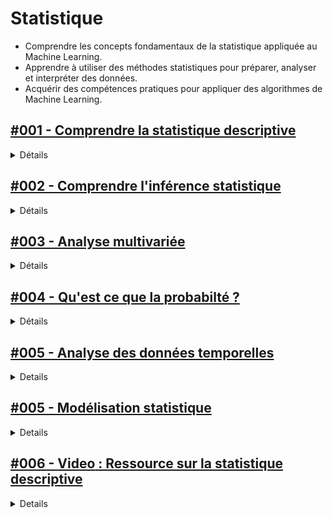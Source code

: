 # **Statistique**
- Comprendre les concepts fondamentaux de la statistique appliquée au Machine Learning.
- Apprendre à utiliser des méthodes statistiques pour préparer, analyser et interpréter des données.
- Acquérir des compétences pratiques pour appliquer des algorithmes de Machine Learning.

## [#001 - Comprendre la statistique descriptive](https://openclassrooms.com/fr/courses/7410486-nettoyez-et-analysez-votre-jeu-de-donnees)

<details>
  <summary>Détails</summary>
  Objectifs de la Statistique Descriptive

    Résumer et simplifier les données
    Identifier les tendances et les modèles dans les données
    Faciliter la compréhension et la communication des informations statistiques

  Principaux Concepts

    Types de Données
        Quantitatives : Numériques, mesurables (ex : taille, poids)
        Qualitatives : Catégorielles, descriptives (ex : couleur, type de produit)

    Mesures de Tendance Centrale
        Moyenne : La somme des valeurs divisée par le nombre de valeurs
        Médiane : La valeur centrale lorsque les données sont ordonnées
        Mode : La valeur la plus fréquente dans un ensemble de données

    Mesures de Dispersion
        Variance : La moyenne des carrés des écarts par rapport à la moyenne
        Écart-type : La racine carrée de la variance, indique la dispersion des données
        Étendue : La différence entre la valeur maximale et minimale

    Mesures de Position
        Quartiles : Divisent les données en quatre parts égales
        Percentiles : Indiquent la position relative d'une valeur dans l'ensemble des données

    Représentation Graphique des Données
        Histogrammes : Représentation des fréquences des valeurs dans des intervalles
        Diagrammes en Boîte (boxplots) : Illustrent la médiane, les quartiles et les valeurs aberrantes
        Nuages de Points : Représentation des relations entre deux variables quantitatives

Applications Pratiques

    Analyse des Données : Identification des tendances et des anomalies
    Préparation des Données : Transformation et nettoyage des données avant analyse
    Prise de Décision : Aide à la prise de décision basée sur des données claires et résumées

Importance en Machine Learning

    La statistique descriptive est essentielle en Machine Learning pour la compréhension initiale des données, la détection des anomalies et la préparation des données pour l'entraînement des modèles.

    En résumé, la statistique descriptive fournit les outils nécessaires pour résumer, comprendre et communiquer les caractéristiques essentielles des données, facilitant ainsi l'analyse et l'application ultérieure des techniques de Machine Learning.
</details>


## [#002 - Comprendre l'inférence statistique ](https://openclassrooms.com/fr/courses/4525306-initiez-vous-a-la-statistique-inferentielle)

<details>
  <summary>Détails</summary>
  L'inférence statistique est la branche de la statistique qui permet de tirer des conclusions sur une population à partir d'un échantillon de données. Elle utilise des méthodes probabilistes pour estimer les caractéristiques de la population et tester des hypothèses.

Principaux Concepts

    Échantillonnage
        Population : L'ensemble complet des éléments d'intérêt
        Échantillon : Un sous-ensemble représentatif de la population

    Estimation
        Estimation Ponctuelle : Utilisation d'une seule valeur (ex : moyenne de l'échantillon) pour estimer un paramètre de la population
        Estimation par Intervalle : Fournit une plage de valeurs (intervalle de confiance) dans laquelle le paramètre de la population est susceptible de se trouver

    Intervalle de Confiance
        Définition : Un intervalle qui a une certaine probabilité (souvent 95%) de contenir le paramètre de la population
        Interprétation : Plus l'intervalle est étroit, plus l'estimation est précise

    Tests d'Hypothèses
        Hypothèse Nulle (H0) : Aucune différence ou effet (ex : le médicament n'a aucun effet)
        Hypothèse Alternative (H1) : Il y a une différence ou un effet (ex : le médicament a un effet)
        p-valeur : Probabilité d'observer les données échantillonnées si l'hypothèse nulle est vraie. Une petite p-valeur (souvent < 0,05) indique une preuve contre H0.

    Erreurs dans les Tests d'Hypothèses
        Erreur de Type I : Rejeter une hypothèse nulle vraie (faux positif)
        Erreur de Type II : Ne pas rejeter une hypothèse nulle fausse (faux négatif)

Applications Pratiques

    Validation de Modèles : Vérification de l'adéquation des modèles statistiques
    Analyse des Données : Tirer des conclusions à partir d'échantillons de données
    Prise de Décision : Aider à prendre des décisions basées sur des preuves statistiques

Importance en Machine Learning

    L'inférence statistique est cruciale en Machine Learning pour évaluer les performances des modèles, estimer les incertitudes et faire des prédictions robustes basées sur les données échantillonnées.

    En résumé, l'inférence statistique permet de généraliser les résultats obtenus à partir d'échantillons de données à des populations plus larges, fournissant ainsi une base solide pour la prise de décision et l'analyse en Machine Learning.
</details>

## [#003 - Analyse multivariée](https://openclassrooms.com/fr/courses/4525281-realisez-une-analyse-exploratoire-de-donnees)

<details>
  <summary>Détails</summary>
L'analyse multivariée est une branche de la statistique qui traite de l'analyse simultanée de plusieurs variables. Elle permet de comprendre les relations complexes entre les variables et d'extraire des informations utiles à partir de données multidimensionnelles.
    Principaux Concepts

    Régression Multiple
        Définition : Modèle statistique utilisé pour prédire la valeur d'une variable dépendante en fonction de plusieurs variables indépendantes.
        Objectif : Évaluer l'impact de plusieurs variables indépendantes sur une variable dépendante.

    Analyse en Composantes Principales (PCA)
        Définition : Méthode de réduction de la dimensionnalité qui transforme les variables d'origine en un ensemble de nouvelles variables non corrélées appelées composantes principales.
        Objectif : Réduire le nombre de variables tout en conservant le maximum d'information.

    Analyse Factorielle
        Définition : Technique qui réduit les variables en un nombre réduit de facteurs sous-jacents.
        Objectif : Identifier les structures sous-jacentes dans les données.

    Analyse de Cluster
        Définition : Technique de classification qui regroupe les observations en clusters ou groupes homogènes.
        Objectif : Identifier des groupes naturels dans les données.

    Analyse Discriminante
        Définition : Méthode utilisée pour classifier des observations dans des groupes prédéfinis.
        Objectif : Déterminer les variables qui différencient les groupes.
</details>

## [#004 - Qu'est ce que la probabilté ?](https://openclassrooms.com/fr/courses/4525296-maitrisez-les-bases-des-probabilites)

<details>
  <summary>Détails</summary>
La théorie des probabilités est la branche des mathématiques qui étudie les phénomènes aléatoires. Elle permet de quantifier l'incertitude et de faire des prédictions sur les événements futurs.
    Principaux Concepts

    Événements et Probabilités
            Événement : Un résultat possible d'une expérience aléatoire.
            Probabilité : Une mesure de la vraisemblance qu'un événement se produise, généralement comprise entre 0 (impossible) et 1 (certain).

    Loi des Grands Nombres
        Définition : Théorème qui stipule que la moyenne des résultats d'un grand nombre d'essais indépendants se rapproche de l'espérance mathématique de la variable aléatoire.

    Théorème de Bayes
            Définition : Formule permettant de calculer la probabilité conditionnelle, c'est-à-dire la probabilité qu'un événement se produise étant donné qu'un autre événement s'est produit.

    Distributions de Probabilité
            Distributions Discrètes : Par exemple, la distribution binomiale et la distribution de Poisson.
            Distributions Continues : Par exemple, la distribution normale (gaussienne) et la distribution exponentielle.

    Tests Statistiques

    Les tests statistiques sont des méthodes utilisées pour prendre des décisions ou tirer des conclusions à partir de données. Ils permettent de vérifier des hypothèses et de quantifier l'incertitude des conclusions.
    Principaux Concepts

    Hypothèses
            Hypothèse Nulle (H0) : Hypothèse de base qui postule qu'il n'y a pas d'effet ou de différence.
            Hypothèse Alternative (H1) : Hypothèse qui propose une différence ou un effet par rapport à l'hypothèse nulle.

    p-valeur
            Définition : Probabilité d'observer un résultat au moins aussi extrême que celui obtenu, sous l'hypothèse nulle. Une petite p-valeur (souvent < 0,05) indique une preuve contre H0.

    Erreurs dans les Tests d'Hypothèses
            Erreur de Type I : Rejeter une hypothèse nulle vraie (faux positif).
            Erreur de Type II : Ne pas rejeter une hypothèse nulle fausse (faux négatif).

    Tests Paramétriques et Non-Paramétriques
            Tests Paramétriques : Supposent que les données suivent une certaine distribution (ex : test t, ANOVA).
            Tests Non-Paramétriques : Ne supposent pas de distribution spécifique (ex : test de Mann-Whitney, test de Kruskal-Wallis).

    Tests de Signification
            Test t de Student : Comparaison des moyennes de deux groupes.
            ANOVA (Analyse de la Variance) : Comparaison des moyennes de plusieurs groupes.
            Test du Chi-carré : Test de l'indépendance entre deux variables catégorielles.

Applications Pratiques :

    Analyse des Données : Vérification des hypothèses et exploration des relations entre les variables.
    Validation de Modèles : Utilisation des tests statistiques pour évaluer la pertinence des modèles.
    Prise de Décision : Aider à prendre des décisions basées sur des preuves quantitatives.

Importance en Machine Learning

    Les probabilités et les tests statistiques sont essentiels en Machine Learning pour évaluer les performances des modèles, vérifier les hypothèses, et quantifier l'incertitude. Ils fournissent une base rigoureuse pour la prise de décision et l'analyse des données.
    En résumé, la théorie des probabilités et les tests statistiques permettent de comprendre et de quantifier l'incertitude, de tester des hypothèses, et de tirer des conclusions fiables à partir des données. Ces concepts sont fondamentaux pour l'analyse statistique et le développement de modèles en Machine Learning.
</details>

## [#005 - Analyse des données temporelles](https://openclassrooms.com/fr/courses/4525371-analysez-et-modelisez-des-series-temporelles)

<details>
  <summary>Details</summary>
  Principaux Concepts

    Composants des Séries Temporelles
        Tendance (Trend) : La direction générale des données sur une longue période.
        Saisonnalité (Seasonality) : Les fluctuations régulières et répétitives qui se produisent à des intervalles spécifiques (par exemple, mensuellement ou annuellement).
        Cycles (Cycles) : Les fluctuations irrégulières qui se produisent sur des périodes plus longues que la saisonnalité.
        Résidu (Residual/Noise) : Les variations irrégulières et aléatoires dans les données.

    Décomposition des Séries Temporelles
        Additive : Y(t)=T(t)+S(t)+E(t)Y(t)=T(t)+S(t)+E(t)
        Multiplicative : Y(t)=T(t)×S(t)×E(t)Y(t)=T(t)×S(t)×E(t)

    Stationnarité
        Définition : Une série temporelle est stationnaire si ses propriétés statistiques (moyenne, variance) ne changent pas au cours du temps.
        Tests de Stationnarité : Test de Dickey-Fuller augmenté (ADF), test de KPSS.

    Modèles de Séries Temporelles
        Modèles AR (Auto-Régressifs) : AR(p)AR(p)
        Modèles MA (Moyenne Mobile) : MA(q)MA(q)
        Modèles ARMA (Auto-Régressifs et Moyenne Mobile) : ARMA(p,q)ARMA(p,q)
        Modèles ARIMA (Auto-Régressifs Intégrés et Moyenne Mobile) : ARIMA(p,d,q)ARIMA(p,d,q)
        Modèles SARIMA (ARIMA Saisonniers) : SARIMA(p,d,q)(P,D,Q)sSARIMA(p,d,q)(P,D,Q)s​
        Modèles Exponentiels : Lissage exponentiel simple, double et triple (Holt-Winters).

    Prévision
        Méthodes de Prévision : Utilisation des modèles de séries temporelles pour prédire les valeurs futures.
        Évaluation des Prévisions : Erreur quadratique moyenne (MSE), Erreur absolue moyenne (MAE), Pourcentage d'erreur absolue moyenne (MAPE).

Applications Pratiques

    Finance : Prévision des cours des actions, analyse des risques financiers.
    Économie : Prévision des indicateurs économiques tels que le PIB, l'inflation.
    Commerce de Détail : Prévision des ventes, gestion des stocks.
    Météorologie : Prévision du temps, analyse des changements climatiques.
    Santé : Surveillance des épidémies, prévision des besoins en soins de santé.

Importance en Machine Learning

    L'analyse des séries temporelles est cruciale en Machine Learning pour les tâches de prévision et de modélisation des données séquentielles. Elle permet de capturer les dépendances temporelles et de faire des prédictions précises pour des applications variées.

    En résumé, l'analyse des séries temporelles fournit les outils nécessaires pour comprendre les structures sous-jacentes des données temporelles, modéliser les tendances et les cycles, et faire des prévisions fiables. Ces techniques sont essentielles pour de nombreuses applications dans divers domaines.
</details>

## [#005 - Modélisation statistique](https://openclassrooms.com/fr/courses/4525326-realisez-des-modelisations-de-donnees-performantes)

<details>
  <summary>Details</summary>
  Démarche pour une bonne modélisation statistique
        
        Formulation du Problème
        Identifier les objectifs de la modélisation et définir les variables d'intérêt.

    Collecte et Préparation des Données
        Collecter des données pertinentes et les préparer en éliminant les erreurs, les valeurs manquantes et en choisissant les variables pertinentes pour l'analyse.

    Exploration des Données
        Utiliser des techniques d'analyse exploratoire pour comprendre la distribution des données, identifier les tendances, les corrélations et les anomalies.

    Choix du Modèle
        Sélectionner un modèle statistique approprié en fonction de la nature des données et des objectifs de l'analyse (par exemple, régression linéaire, modèles linéaires généralisés, arbres de décision, réseaux neuronaux, etc.).

    Estimation du Modèle
        Utiliser des méthodes d'estimation pour ajuster le modèle aux données observées, souvent en minimisant une fonction de perte ou en maximisant une fonction de vraisemblance.

    Évaluation du Modèle
        Évaluer la performance du modèle en utilisant des mesures telles que l'erreur quadratique moyenne (MSE), le coefficient de détermination (R²), la précision, le rappel, etc.

    Interprétation des Résultats
        Interpréter les paramètres du modèle pour comprendre l'impact des variables sur la réponse et tirer des conclusions pertinentes.

    Validation et Amélioration
        Valider le modèle en utilisant des techniques de validation croisée, ajuster les hyperparamètres et améliorer la performance prédictive si nécessaire.

Applications de la Modélisation Statistique

    Sciences Sociales et Comportementales : Modélisation des comportements, prévision des tendances sociales.
    Économie et Finance : Prévision des marchés financiers, modèles de risque.
    Santé Publique : Modèles épidémiologiques, prévision des maladies.
    Ingénierie et Sciences Appliquées : Modélisation de processus industriels, prévision de la demande.

Importance en Machine Learning

    La modélisation statistique fournit une base théorique solide pour de nombreuses techniques de Machine Learning. Elle permet de formaliser et d'interpréter les relations entre les variables, d'évaluer la robustesse des modèles et d'assurer la fiabilité des prédictions dans divers domaines d'application.

    En résumé, la modélisation statistique joue un rôle essentiel dans l'analyse et l'interprétation des données, offrant des outils puissants pour comprendre les phénomènes complexes et prendre des décisions éclairées basées sur des preuves empiriques.
</details>

## [#006 - **Video** : Ressource sur la statistique descriptive ](https://youtube.com/playlist?list=PLHv_18PNzsyr1gsNJp7Q4VmV9v9vcMkbH&si=gbesV_TZIA7d5rAQ)

<details>
  <summary>Details</summary>
  Exemple de ressource vidéo sur la statistique descriptive 
</details>